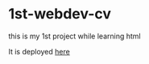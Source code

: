 # 1st-webdev-cv

this is my 1st project while learning html

It is deployed [here](https://knvgarg.github.io/1st-webdev-cv/)
